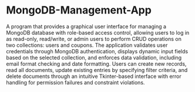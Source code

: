 # MongoDB-Management-App
A program that provides a graphical user interface for managing a MongoDB database with role-based access control, allowing users to log in as read-only, read/write, or admin users to perform CRUD operations on two collections: users and coupons. The application validates user credentials through MongoDB authentication, displays dynamic input fields based on the selected collection, and enforces data validation, including email format checking and date formatting. Users can create new records, read all documents, update existing entries by specifying filter criteria, and delete documents through an intuitive Tkinter-based interface with error handling for permission failures and constraint violations.
